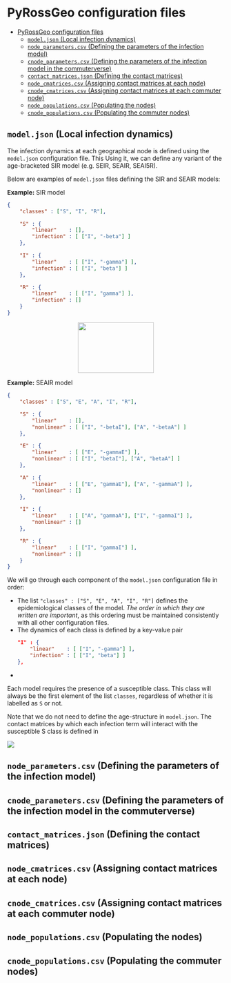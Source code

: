 # PyRossGeo configuration files

- [PyRossGeo configuration files](#pyrossgeo-configuration-files)
  - [`model.json` (Local infection dynamics)](#modeljson-local-infection-dynamics)
  - [`node_parameters.csv` (Defining the parameters of the infection model)](#nodeparameterscsv-defining-the-parameters-of-the-infection-model)
  - [`cnode_parameters.csv` (Defining the parameters of the infection model in the commuterverse)](#cnodeparameterscsv-defining-the-parameters-of-the-infection-model-in-the-commuterverse)
  - [`contact_matrices.json` (Defining the contact matrices)](#contactmatricesjson-defining-the-contact-matrices)
  - [`node_cmatrices.csv` (Assigning contact matrices at each node)](#nodecmatricescsv-assigning-contact-matrices-at-each-node)
  - [`cnode_cmatrices.csv` (Assigning contact matrices at each commuter node)](#cnodecmatricescsv-assigning-contact-matrices-at-each-commuter-node)
  - [`node_populations.csv` (Populating the nodes)](#nodepopulationscsv-populating-the-nodes)
  - [`cnode_populations.csv` (Populating the commuter nodes)](#cnodepopulationscsv-populating-the-commuter-nodes)

## `model.json` (Local infection dynamics)

The infection dynamics at each geographical node is defined using the
`model.json` configuration file. This Using it, we can define any variant of the
age-bracketed SIR model (e.g. SEIR, SEAIR, SEAI5R).

Below are examples of `model.json` files defining the SIR and
SEAIR models:

**Example:** SIR model

```json
{
    "classes" : ["S", "I", "R"],

    "S" : {
        "linear"    : [],
        "infection" : [ ["I", "-beta"] ]
    },

    "I" : {
        "linear"    : [ ["I", "-gamma"] ],
        "infection" : [ ["I", "beta"] ]
    },

    "R" : {
        "linear"    : [ ["I", "gamma"] ],
        "infection" : []
    }
}

```

<p align="center"><img src="https://rawgit.com/in	git@github.com:lukastk/PyRossGeo/master/svgs/c9abd835ffc3684b6c25c3f9849c346f.svg?invert_in_darkmode" align=middle width=175.80585pt height=117.28397999999999pt/></p>


<!--
<img style="text-align: center;" src="https://render.githubusercontent.com/render/math?math=
<p align="center"><img src="https://rawgit.com/in	git@github.com:lukastk/PyRossGeo/master/svgs/585113cec5630ff1b5886026d1551dee.svg?invert_in_darkmode" align=middle width=57.774255pt height=15.1337505pt/></p>">

<a href="https://www.codecogs.com/eqnedit.php?latex=\inline&space;<p align="center"><img src="https://rawgit.com/in	git@github.com:lukastk/PyRossGeo/master/svgs/be5c2c6047c80f747e1648afbfea5792.svg?invert_in_darkmode" align=middle width=841.25415pt height=117.28397999999999pt/></p>" target="_blank"><img src="https://latex.codecogs.com/gif.latex?\inline&space;<p align="center"><img src="https://rawgit.com/in	git@github.com:lukastk/PyRossGeo/master/svgs/be5c2c6047c80f747e1648afbfea5792.svg?invert_in_darkmode" align=middle width=841.25415pt height=117.28397999999999pt/></p>" title="<p align="center"><img src="https://rawgit.com/in	git@github.com:lukastk/PyRossGeo/master/svgs/bf0ddd7c5ad1f0f9b6861508bd279c80.svg?invert_in_darkmode" align=middle width=175.80585pt height=117.28397999999999pt/></p>" /></a>
-->

**Example:** SEAIR model

```json
{
    "classes" : ["S", "E", "A", "I", "R"],

    "S" : {
        "linear"    : [],
        "nonlinear" : [ ["I", "-betaI"], ["A", "-betaA"] ]
    },

    "E" : {
        "linear"    : [ ["E", "-gammaE"] ],
        "nonlinear" : [ ["I", "betaI"], ["A", "betaA"] ]
    },

    "A" : {
        "linear"    : [ ["E", "gammaE"], ["A", "-gammaA"] ],
        "nonlinear" : []
    },

    "I" : {
        "linear"    : [ ["A", "gammaA"], ["I", "-gammaI"] ],
        "nonlinear" : []
    },

    "R" : {
        "linear"    : [ ["I", "gammaI"] ],
        "nonlinear" : []
    }
}

```


We will go through each component of the `model.json` configuration file in order:

-  The list `"classes" : ["S", "E", "A", "I", "R"]` defines the epidemiological
classes of the model. <i>The order in which they are written are important</i>,
as this ordering must be maintained consistently with all other configuration files.
- The dynamics of each class is defined by a key-value pair
    ```json
    "I" : {
        "linear"    : [ ["I", "-gamma"] ],
        "infection" : [ ["I", "beta"] ]
    },
    ```
- 

Each model requires the presence of a susceptible class. This class
will always be the first element of the list `classes`, regardless
of whether it is labelled as `S` or not.

Note that we do not need to define the age-structure in `model.json`.
The contact matrices by which each infection term will interact
with the susceptible S class is defined in

<img style="text-align: center;" src="https://render.githubusercontent.com/render/math?math=x">

## `node_parameters.csv` (Defining the parameters of the infection model)

## `cnode_parameters.csv` (Defining the parameters of the infection model in the commuterverse)

## `contact_matrices.json` (Defining the contact matrices)

## `node_cmatrices.csv` (Assigning contact matrices at each node)

## `cnode_cmatrices.csv` (Assigning contact matrices at each commuter node)

## `node_populations.csv` (Populating the nodes)

## `cnode_populations.csv` (Populating the commuter nodes)